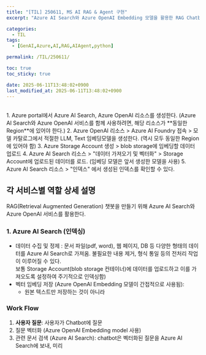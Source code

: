 ```yaml
---
title: "[TIL] 250611, MS AI RAG & Agent 구현"
excerpt: "Azure AI Search와 Azure OpenAI Embedding 모델을 활용한 RAG Chatbot"

categories:
  - TIL
tags:
  - [GenAI,Azure,AI,RAG,AIAgent,python]

permalink: /TIL/250611/

toc: true
toc_sticky: true

date: 2025-06-11T13:48:02+0900
last_modified_at: 2025-06-11T13:48:02+0900
---
```


<br>
1. Azure portal에서 Azure AI Search, Azure OpenAI 리소스를 생성한다.
  (Azure AI Search와 Azure OpenAI 서비스를 함께 사용하려면, 해당 리소스가 **동일한 Region**에 있어야 한다.)
2. Azure OpenAI 리소스 > Azure AI Foundry 접속 > 모델 카탈로그에서 적절한 LLM, Text 임베딩모델을 생성한다. (역시 모두 동일한 Region에 있어야 함)
3. Azure Storage Account 생성 > blob storage에 임베딩할 데이터 업로드 
4. Azure AI Search 리소스 > "데이터 가져오기 및 벡터화" > Storage Account에 업로드된 데이터를 로드. (임베딩 모델은 앞서 생성한 모델을 사용)
5. Azure AI Search 리소스 > "인덱스" 에서 생성된 인덱스를 확인할 수 있다.
<br>

## 각 서비스별 역할 상세 설명
RAG(Retrieval Augmented Generation) 챗봇을 만들기 위해 Azure AI Search와 Azure OpenAI 서비스를 활용한다.

### 1. Azure AI Search (인덱싱)
- 데이터 수집 및 정제 : 문서 파일(pdf, word), 웹 페이지, DB 등 다양한 형태의 데이터를 Azure AI Search로 가져옴. 불필요한 내용 제거, 형식 통일 등의 전처리 작업이 이루어질 수 있다.<br>보통 Storage Account(blob storage 컨테이너)에 데이터를 업로드하고 이를 가져오도록 설정하여 주기적으로 인덱싱함) 
- 벡터 임베딩 저장 (Azure OpenAI Embedding 모델이 간접적으로 사용됨):
  - 원본 텍스트만 저장하는 것이 아니라 

### Work Flow
1. **사용자 질문**: 사용자가 Chatbot에 질문
2. 질문 벡터화 (Azure OpenAI Embedding model 사용)
3. 관련 문서 검색 (Azure AI Search): chatbot은 벡터화된 질문을 Azure AI Search에 보내, 미리
